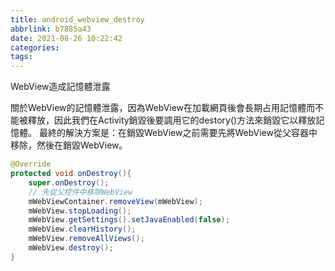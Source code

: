 ```yaml
---
title: android_webview_destroy
abbrlink: b7885a43
date: 2021-08-26 10:22:42
categories:
tags:
---
```

WebView造成記憶體泄露

關於WebView的記憶體泄露，因為WebView在加載網頁後會長期占用記憶體而不能被釋放，因此我們在Activity銷毀後要調用它的destory()方法來銷毀它以釋放記憶體。
最終的解決方案是：在銷毀WebView之前需要先將WebView從父容器中移除，然後在銷毀WebView。

```java
@Override
protected void onDestroy(){
    super.onDestroy();
    // 先從父控件中移除WebView
    mWebViewContainer.removeView(mWebView);
    mWebView.stopLoading();
    mWebView.getSettings().setJavaEnabled(false);
    mWebView.clearHistory();
    mWebView.removeAllViews();
    mWebView.destroy();
}
```